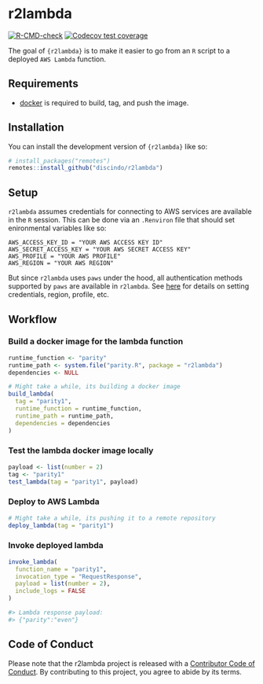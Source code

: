 
<!-- README.md is generated from README.Rmd. Please edit that file -->

# r2lambda

<!-- badges: start -->

[![R-CMD-check](https://github.com/discindo/r2lambda/actions/workflows/R-CMD-check.yaml/badge.svg)](https://github.com/discindo/r2lambda/actions/workflows/R-CMD-check.yaml)
[![Codecov test
coverage](https://codecov.io/gh/discindo/r2lambda/branch/main/graph/badge.svg)](https://app.codecov.io/gh/discindo/r2lambda?branch=main)
<!-- badges: end -->

The goal of `{r2lambda}` is to make it easier to go from an `R` script
to a deployed `AWS Lambda` function.

## Requirements

  - [docker](https://docs.docker.com/get-docker/) is required to build,
    tag, and push the image.

## Installation

You can install the development version of `{r2lambda}` like so:

``` r
# install_packages("remotes")
remotes::install_github("discindo/r2lambda")
```

## Setup

`r2lambda` assumes credentials for connecting to AWS services are
available in the `R` session. This can be done via an `.Renviron` file
that should set enironmental variables like so:

    AWS_ACCESS_KEY_ID = "YOUR AWS ACCESS KEY ID"
    AWS_SECRET_ACCESS_KEY = "YOUR AWS SECRET ACCESS KEY"
    AWS_PROFILE = "YOUR AWS PROFILE"
    AWS_REGION = "YOUR AWS REGION"

But since `r2lambda` uses `paws` under the hood, all authentication
methods supported by `paws` are available in `r2lambda`. See
[here](https://github.com/paws-r/paws/blob/main/docs/credentials.md) for
details on setting credentials, region, profile, etc.

## Workflow

### Build a docker image for the lambda function

``` r
runtime_function <- "parity"
runtime_path <- system.file("parity.R", package = "r2lambda")
dependencies <- NULL

# Might take a while, its building a docker image
build_lambda(
  tag = "parity1",
  runtime_function = runtime_function,
  runtime_path = runtime_path,
  dependencies = dependencies
)
```

### Test the lambda docker image locally

``` r
payload <- list(number = 2)
tag <- "parity1"
test_lambda(tag = "parity1", payload)
```

### Deploy to AWS Lambda

``` r
# Might take a while, its pushing it to a remote repository
deploy_lambda(tag = "parity1")
```

### Invoke deployed lambda

``` r
invoke_lambda(
  function_name = "parity1",
  invocation_type = "RequestResponse",
  payload = list(number = 2),
  include_logs = FALSE
)

#> Lambda response payload:
#> {"parity":"even"}
```

## Code of Conduct

Please note that the r2lambda project is released with a [Contributor
Code of
Conduct](https://contributor-covenant.org/version/2/1/CODE_OF_CONDUCT.html).
By contributing to this project, you agree to abide by its terms.
